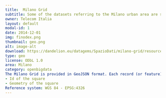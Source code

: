 ```yaml
---
title:  Milano Grid 
subtitle: Some of the datasets referring to the Milano urban area are spatially aggregated using a grid. We refer to this grid as the Milano Grid. 
owner: Telecom Italia
layout: default
modal-id: 1
date: 2014-12-01
img: finodex.png
thumbnail: geo.png
alt: image-alt
download: https://dandelion.eu/datagems/SpazioDati/milano-grid/resource/
type: geo
license: ODbL 1.0
area: Milano
category: openbigdata
The Milano Grid is provided in GeoJSON format. Each record (or feature) describes a square providing the following information:
- Id of the square
- Geometry of the square
Reference system: WGS 84 - EPSG:4326
---
```

